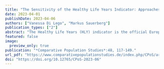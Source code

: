 ```yaml
---
title: "The Sensitivity of the Healthy Life Years Indicator: Approaches for Dealing with Age-Specific Prevalence Data"
date: 2023-04-01
publishDate: 2023-04-06
authors: ["Vanessa Di Lego", "Markus Sauerberg"]
publication_types: ["2"]
abstract: "The Healthy Life Years (HLY) indicator is the official European Union indicator and a cornerstone of many health policies used in over 15 countries in the EU region to set national health plans and monitor targets. It is also used to investigate trends over time in the proportion of total life years spent in good or poor health, socioeconomic inequalities in health and mortality and the male-female health survival paradox. Based on the Global Activity Limitation Indicator (GALI) included in the European Union Statistics on Income and Living Conditions (EU-SILC), a great amount of effort has been directed at harmonising and making HLY comparable across countries. Nonetheless, the characteristics of the age-specific prevalence distribution are still rarely accounted for, regardless of the fact that patterns of prevalence often fluctuate considerably by age. In addition, the impact of assumptions used at very young ages on HLY estimates are seldom discussed, despite the fact that the majority of policies and initiatives at the EU level use HLY at birth, while data on health is only available after age 16. In this paper, we assess whether smoothing the age-specific prevalence distributions by different methods, extrapolating to older ages and changing assumptions at younger ages affect HLY estimates. Overall, assumptions made before age 15 are the most important and affect women and men differently, thus affecting HLY at birth for some countries. Estimates at age 65 are very slightly impacted. Generalised linear models (GAMs) seem promising for harmonising and extrapolating to older ages, while using polynomials or aggregating into 5-year age groups seem best for younger ages. As most EU policies use HLY at birth and by sex for developing and monitoring health policies, caution is needed when estimating HLY at birth."
featured: false
image:
  preview_only: true
publication: "*Comparative Population Studies*:48, 117-149."
url_pdf: "https://www.comparativepopulationstudies.de/index.php/CPoS/article/view/476"
doi: "https://doi.org/10.12765/CPoS-2023-06"
---
```


